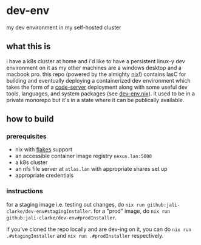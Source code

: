 # dev-env

my dev environment in my self-hosted cluster

## what this is

i have a k8s cluster at home and i'd like to have a persistent linux-y dev environment on it as my other machines are a windows desktop and a macbook pro.  this repo (powered by the almighty [nix](https://nixos.org/guides/how-nix-works.html)!) contains IasC for building and eventually deploying a containerized dev environment which takes the form of a [code-server](https://github.com/cdr/code-server) deployment along with some useful dev tools, languages, and system packages (see [dev-env.nix](./dev-env.nix)).  it used to be in a private monorepo but it's in a state where it can be publically available.

## how to build

### prerequisites

* nix with [flakes](https://nixos.wiki/wiki/Flakes) support
* an accessible container image registry `nexus.lan:5000`
* a k8s cluster
* an nfs file server at `atlas.lan` with appropriate shares set up
* appropriate credentials

### instructions

for a staging image i.e. testing out changes, do `nix run github:jali-clarke/dev-env#stagingInstaller`.  for a "prod" image, do `nix run github:jali-clarke/dev-env#prodInstaller`.

if you've cloned the repo locally and are dev-ing on it, you can do `nix run .#stagingInstaller` and `nix run .#prodInstaller` respectively.
